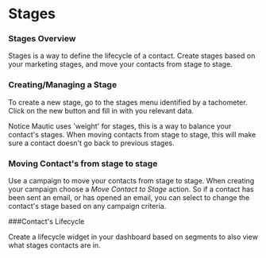 # Stages

### Stages Overview

Stages is a way to define the lifecycle of a contact. Create stages based on your marketing stages, and move your contacts from stage to stage.

### Creating/Managing a Stage

To create a new stage, go to the stages menu identified by a tachometer. Click on the new button and fill in with you relevant data.

Notice Mautic uses 'weight' for stages, this is a way to balance your contact's stages.  When moving contacts from stage to stage, this will make sure a contact doesn't go back to previous stages.

### Moving Contact's from stage to stage

Use a campaign to move your contacts from stage to stage. When creating your campaign choose a _Move Contact to Stage_ action. So if a contact has been sent an email, or has opened an email, you can select to change the contact's stage based on any campaign criteria.

###Contact's Lifecycle

Create a lifecycle widget in your dashboard based on segments to also view what stages contacts are in.
